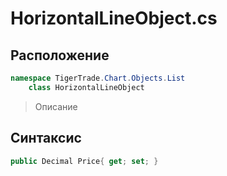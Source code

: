 
# HorizontalLineObject.cs
## Расположение
```csharp
namespace TigerTrade.Chart.Objects.List  
    class HorizontalLineObject
```

> Описание

## Синтаксис
```csharp
public Decimal Price{ get; set; }
```
